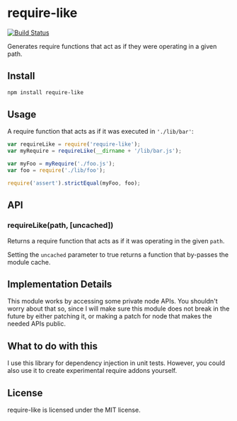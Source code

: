 # require-like

[![Build Status](https://secure.travis-ci.org/felixge/node-require-like.png)](https://travis-ci.org/felixge/node-require-like)

Generates require functions that act as if they were operating in a given path.

## Install

``` bash
npm install require-like
```

## Usage

A require function that acts as if it was executed in `'./lib/bar'`:

``` javascript
var requireLike = require('require-like');
var myRequire = requireLike(__dirname + '/lib/bar.js');

var myFoo = myRequire('./foo.js');
var foo = require('./lib/foo');

require('assert').strictEqual(myFoo, foo);
```

## API

### requireLike(path, [uncached])

Returns a require function that acts as if it was operating in the given
`path`.

Setting the `uncached` parameter to true returns a function that by-passes the
module cache.

## Implementation Details

This module works by accessing some private node APIs. You shouldn't worry about
that so, since I will make sure this module does not break in the future by
either patching it, or making a patch for node that makes the needed APIs
public.

## What to do with this

I use this library for dependency injection in unit tests. However, you could
also use it to create experimental require addons yourself.

## License

require-like is licensed under the MIT license.
